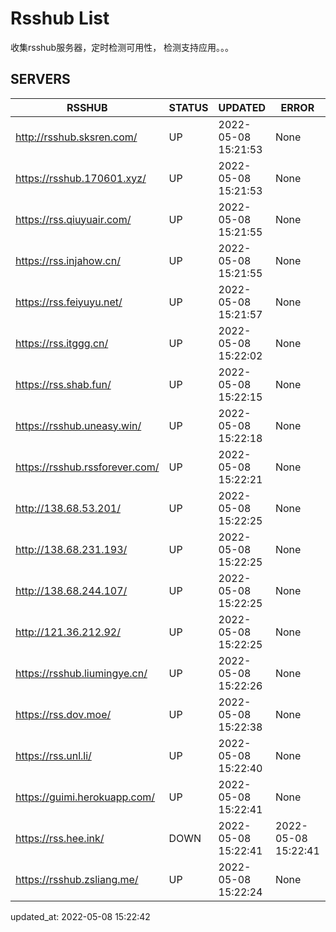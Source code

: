 # Rsshub List

收集rsshub服务器，定时检测可用性， 检测支持应用。。。


## SERVERS

|  RSSHUB   | STATUS  | UPDATED  | ERROR  | TWITTER |  
|  ----  | ----  | ----  | ----  | ---- |  
| http://rsshub.sksren.com/ | UP | 2022-05-08 15:21:53 | None |OK|  
| https://rsshub.170601.xyz/ | UP | 2022-05-08 15:21:53 | None |OK|  
| https://rss.qiuyuair.com/ | UP | 2022-05-08 15:21:55 | None ||  
| https://rss.injahow.cn/ | UP | 2022-05-08 15:21:55 | None ||  
| https://rss.feiyuyu.net/ | UP | 2022-05-08 15:21:57 | None ||  
| https://rss.itggg.cn/ | UP | 2022-05-08 15:22:02 | None ||  
| https://rss.shab.fun/ | UP | 2022-05-08 15:22:15 | None |OK|  
| https://rsshub.uneasy.win/ | UP | 2022-05-08 15:22:18 | None |OK|  
| https://rsshub.rssforever.com/ | UP | 2022-05-08 15:22:21 | None |OK|  
| http://138.68.53.201/ | UP | 2022-05-08 15:22:25 | None ||  
| http://138.68.231.193/ | UP | 2022-05-08 15:22:25 | None ||  
| http://138.68.244.107/ | UP | 2022-05-08 15:22:25 | None ||  
| http://121.36.212.92/ | UP | 2022-05-08 15:22:25 | None ||  
| https://rsshub.liumingye.cn/ | UP | 2022-05-08 15:22:26 | None ||  
| https://rss.dov.moe/ | UP | 2022-05-08 15:22:38 | None |OK|  
| https://rss.unl.li/ | UP | 2022-05-08 15:22:40 | None ||  
| https://guimi.herokuapp.com/ | UP | 2022-05-08 15:22:41 | None ||  
| https://rss.hee.ink/ | DOWN | 2022-05-08 15:22:41 | 2022-05-08 15:22:41 |  
| https://rsshub.zsliang.me/ | UP | 2022-05-08 15:22:24 | None |OK|  
  

updated_at: 2022-05-08 15:22:42  
